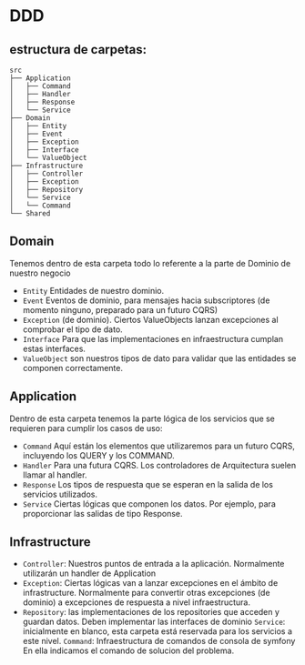 # DDD
## estructura de carpetas:
```
src
├── Application
│   ├── Command
│   ├── Handler
│   ├── Response
│   └── Service
├── Domain
│   ├── Entity
│   ├── Event
│   ├── Exception
│   ├── Interface
│   └── ValueObject
├── Infrastructure
│   ├── Controller
│   ├── Exception
│   ├── Repository
│   └── Service
│   └── Command
└── Shared
```
## Domain
Tenemos dentro de esta carpeta todo lo referente a la parte de Dominio de nuestro negocio

- `Entity` Entidades de nuestro dominio.
- `Event` Eventos de dominio, para mensajes hacia subscriptores (de momento ninguno, preparado para un futuro CQRS)
- `Exception` (de dominio). Ciertos ValueObjects lanzan excepciones al comprobar el tipo de dato.
- `Interface` Para que las implementaciones en infraestructura cumplan estas interfaces.
- `ValueObject` son nuestros tipos de dato para validar que las entidades se componen correctamente.

## Application
Dentro de esta carpeta tenemos la parte lógica de los servicios que se requieren para cumplir los casos de uso:
- `Command` Aquí están los elementos que utilizaremos para un futuro CQRS, incluyendo los QUERY y los COMMAND.
- `Handler` Para una futura CQRS. Los controladores de Arquitectura suelen llamar al handler.
- `Response` Los tipos de respuesta que se esperan en la salida de los servicios utilizados.
- `Service` Ciertas lógicas que componen los datos. Por ejemplo, para proporcionar las salidas de tipo Response.

## Infrastructure
- `Controller`: Nuestros puntos de entrada a la aplicación. Normalmente utilizarán un handler de Application
- `Exception`: Ciertas lógicas van a lanzar excepciones en el ámbito de infrastructure. Normalmente para convertir
  otras excepciones (de dominio) a excepciones de respuesta a nivel infraestructura.
- `Repository`: las implementaciones de los repositories que acceden y guardan datos. Deben implementar las
  interfaces de dominio
  `Service`: inicialmente en blanco, esta carpeta está reservada para los servicios a este nivel.
  `Command`: Infraestructura de comandos de consola de symfony En ella indicamos el comando de solucion del problema.

